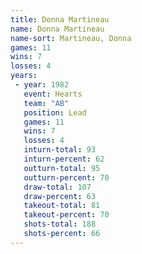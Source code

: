 ```yaml
---
title: Donna Martineau
name: Donna Martineau
name-sort: Martineau, Donna
games: 11
wins: 7
losses: 4
years:
 - year: 1982
   event: Hearts
   team: "AB"
   position: Lead
   games: 11
   wins: 7
   losses: 4
   inturn-total: 93
   inturn-percent: 62
   outturn-total: 95
   outturn-percent: 70
   draw-total: 107
   draw-percent: 63
   takeout-total: 81
   takeout-percent: 70
   shots-total: 188
   shots-percent: 66
---
```

